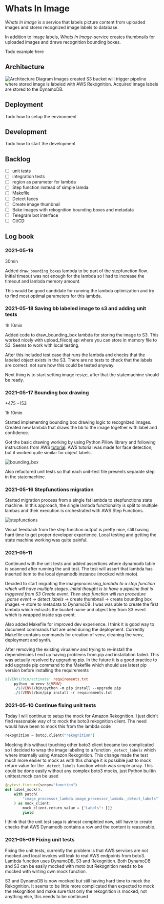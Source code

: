 # Whats In Image

_Whats In Image_ is a service that labels picture content from uploaded images and
stores recognized image labels to database.

In addition to image labels, _Whats In Image_-service creates thumbnails for
uploaded images and draws recognition bounding boxes.

Todo example here

## Architecture

![Architecture Diagram](assets/architecture.png)
Images created S3 bucket will trigger pipeline where stored image is labeled with AWS
Rekognition. Acquired image labels are stored to the DynamoDB.

## Deployment

Todo how to setup the environment

## Development

Todo how to start the development

## Backlog

- [ ] unit tests
- [ ] integration tests
- [ ] region as parameter for lambda
- [ ] Step function instead of simple lamda
- [ ] Makefile
- [ ] Detect faces
- [ ] Create image thumbnail
- [ ] Bake images with rekognition bounding boxes and metadata
- [ ] Telegram bot interface
- [ ] CI/CD

## Log book

### 2021-05-19

30min

Added `draw_bounding_boxes` lambda to be part of the stepfunction flow. Initial timeout
was not enough for the lambda so I had to increase the timeout and lambda memory amount.

This would be good candidate for running the lambda optimization and try to find most
optimal parameters for this lambda.

### 2021-05-18 Saving bb labeled image to s3 and adding unit tests

1h 10min

Added code to draw_bounding_box lambda for storing the image to S3. This worked nicely
with upload_fileobj api where you can store in memory file to S3. Seems to work with
local testing.

After this included test case that runs the lambda and checks that the labeled object
exists in the S3. There are no tests to check that the labels are correct. not sure how
this could be tested anyway.

Next thing is to start setting image resize, after that the statemachine should be ready.

### 2021-05-17 Bounding box drawing

+475 −153

1h 10min

Started implementing bounding box drawing logic to recognized images. Created new lambda
that draws the bb to the image together with label and confidence.

Got the basic drawing working by using Python Pillow library and following instructions
from AWS [tutorial](https://docs.aws.amazon.com/rekognition/latest/dg/images-displaying-bounding-boxes.html).
AWS tutorial was made for face detection, but it worked quite similar for object labels.

![bounding_box](assets/bounding_box.png)

Also refactored unit tests so that each unit-test file presents separate step in the statemachine.

### 2021-05-16 Stepfunctions migration

Started migration process from a single fat lambda to stepfunctions state machine.
In this approach, the single lambda functionality is split to multiple lambas and their
execution is orchestrated with AWS Step Functions.

![stepfunctions](assets/stepfunctions.png)

Visual feedback from the step function output is pretty nice, still having hard time to get proper developer experience. Local testing and getting the state machine working was quite painful.

### 2021-05-11

Continued with the unit tests and added assertions where dynamodb table is scanned after
running the unit test. The test will assert that lambda has inserted item to the local
dynamodb instance (mocked with moto).

Decided to start migrating the image*processing_lambda to a step function which will
have multiple stages. Initial thought is to have a pipeline that is triggered from S3
Create event. Then step function will run procedure \_parse event* -> _detect labels_ ->
create thumbnail -> create bounding box images -> store to metadata to DynamoDB. I was
was able to create the first lambda which extracts the bucket name and object key from
S3 event which is wrapped inside sqs event.

Also added Makefile for improved dev experience. I think it is good way to document
commands that are used during the deployment. Currently Makefile contains commands for
creation of venv, cleaning the venv, deployment and synth.

After removing the existing virualenv and trying to re-install the dependencies I end up
having problems from pip and installation failed. This was actually resolved by upgrading
pip. In the future it is a good practice to add upgrade pip command to the Makefile which
should use latest pip version before installing the requirements

```Makefile
$(VENV)/bin/activate: requirements.txt
	python -m venv ${VENV}
	./$(VENV)/bin/python -m pip install --upgrade pip
	./$(VENV)/bin/pip install -r requirements.txt
```

### 2021-05-10 Continue fixing unit tests

Today I will continue to setup the mock for Amazon Rekognition.
I just didn't find reasonable way of to mock the boto3 rekognition client. The need
would have been to mock this from the lambda code

```python
rekognition = boto3.client("rekognition")
```

Mocking this without touching other boto3 client became too complicated so I decided to
wrap the image labeling to a function `_detect_labels` which where internally using
Amazon Rekognition. This change made the test much more easier to mock as with this
change it is possible just to mock return value for the `_detect_labels` function which
was simple array. This could be done easily without any complex boto3 mocks, just Python
builtin unittest.mock can be used

```python
@pytest.fixture(scope="function")
def label_mock():
    with patch(
        "image_processor_lambda.image_processor_lambda._detect_labels"
    ) as mock_client:
        mock_client.return_value = {"Labels": []}
        yield
```

I think that the unit test saga is almost completed now, still have to create checks
that AWS Dynamodb contains a row and the content is reasonable.

### 2021-05-09 Fixing unit tests

Fixing the unit tests, currently the problem is that AWS services are not mocked
and local invokes will leak to real AWS endpoints from boto3. Lambda function uses
DynamoDB, S3 and Rekognition. Both DynamoDB and S3 can be easily mocked with moto but
Rekognition needs to be mocked with writing own mock function.

S3 and DynamoDB is now mocked but still having hard time to mock the Rekognition. It
seems to be little more complicated than expected to mock the rekognition and make sure
that only the rekognition is mocked, not anything else, this needs to be continued
